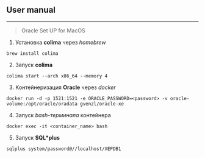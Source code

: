 ## User manual
***
> Oracle Set UP for MacOS
1. Установка **colima** через *homebrew*
```
brew install colima
```
2. Запуск **colima**
```
colima start --arch x86_64 --memory 4
```
3. Контейнеризация **Oracle** через *docker*
```
docker run -d -p 1521:1521 -e ORACLE_PASSWORD=<password> -v oracle-volume:/opt/oracle/oradata gvenzl/oracle-xe
```
4. Запуск *bash-терминала* контейнера
```
docker exec -it <container_name> bash
```
5. Запуск **SQL*plus**
```
sqlplus system/password@//localhost/XEPDB1
```
